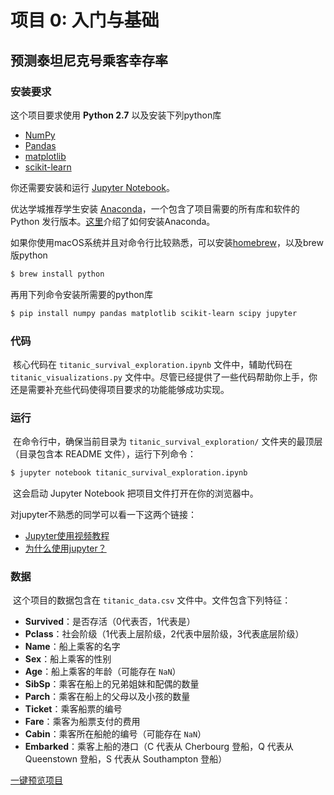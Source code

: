 # 项目 0: 入门与基础
## 预测泰坦尼克号乘客幸存率

### 安装要求
这个项目要求使用 **Python 2.7** 以及安装下列python库

- [NumPy](http://www.numpy.org/)
- [Pandas](http://pandas.pydata.org)
- [matplotlib](http://matplotlib.org/)
- [scikit-learn](http://scikit-learn.org/stable/)
  ​

你还需要安装和运行 [Jupyter Notebook](http://jupyter.readthedocs.io/en/latest/install.html#optional-for-experienced-python-developers-installing-jupyter-with-pip)。


优达学城推荐学生安装 [Anaconda](https://www.continuum.io/downloads)，一个包含了项目需要的所有库和软件的 Python 发行版本。[这里](https://classroom.udacity.com/nanodegrees/nd002/parts/0021345403/modules/317671873575460/lessons/5430778793/concepts/54140889150923)介绍了如何安装Anaconda。

如果你使用macOS系统并且对命令行比较熟悉，可以安装[homebrew](http://brew.sh/)，以及brew版python

```bash
$ brew install python
```

再用下列命令安装所需要的python库

```bash
$ pip install numpy pandas matplotlib scikit-learn scipy jupyter
```

### 代码
​
核心代码在 `titanic_survival_exploration.ipynb` 文件中，辅助代码在 `titanic_visualizations.py` 文件中。尽管已经提供了一些代码帮助你上手，你还是需要补充些代码使得项目要求的功能能够成功实现。

### 运行
​
在命令行中，确保当前目录为 `titanic_survival_exploration/` 文件夹的最顶层（目录包含本 README 文件），运行下列命令：

```bash
$ jupyter notebook titanic_survival_exploration.ipynb
```
​
这会启动 Jupyter Notebook 把项目文件打开在你的浏览器中。

对jupyter不熟悉的同学可以看一下这两个链接：

- [Jupyter使用视频教程](http://cn-static.udacity.com/mlnd/how_to_use_jupyter.mp4)
- [为什么使用jupyter？](https://www.zhihu.com/question/37490497)
​
​
​
​
​
​
​
​
​
​
​
​
​
​

### 数据
​
这个项目的数据包含在 `titanic_data.csv` 文件中。文件包含下列特征：
​
- **Survived**：是否存活（0代表否，1代表是）
- **Pclass**：社会阶级（1代表上层阶级，2代表中层阶级，3代表底层阶级）
- **Name**：船上乘客的名字
- **Sex**：船上乘客的性别
- **Age**：船上乘客的年龄（可能存在 `NaN`）
- **SibSp**：乘客在船上的兄弟姐妹和配偶的数量
- **Parch**：乘客在船上的父母以及小孩的数量
- **Ticket**：乘客船票的编号
- **Fare**：乘客为船票支付的费用
- **Cabin**：乘客所在船舱的编号（可能存在 `NaN`）
- **Embarked**：乘客上船的港口（C 代表从 Cherbourg 登船，Q 代表从 Queenstown 登船，S 代表从 Southampton 登船）

[一键预览项目](https://nbviewer.jupyter.org/github/lizwangying/TryPython/blob/master/project0/titanic_survival_exploration.ipynb)
